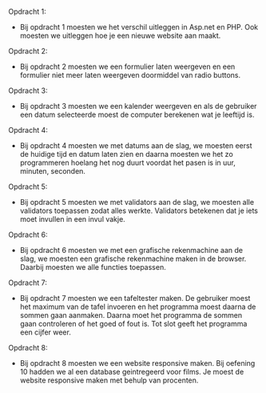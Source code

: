 Opdracht 1:
* Bij opdracht 1 moesten we het verschil uitleggen in Asp.net en PHP. Ook moesten we uitleggen hoe je een nieuwe website aan maakt.

Opdracht 2:
* Bij opdracht 2 moesten we een formulier laten weergeven en een formulier niet meer laten weergeven doormiddel van radio buttons.

Opdracht 3:
* Bij opdracht 3 moesten we een kalender weergeven en als de gebruiker een datum selecteerde moest de computer berekenen wat je leeftijd is.

Opdracht 4:
* Bij opdracht 4 moesten we met datums aan de slag, we moesten eerst de huidige tijd en datum laten zien en daarna moesten we het zo programmeren hoelang het nog duurt voordat het pasen is in uur, minuten, seconden.

Opdracht 5:
* Bij opdracht 5 moesten we met validators aan de slag, we moesten alle validators toepassen zodat alles werkte. Validators betekenen dat je iets moet invullen in een invul vakje.

Opdracht 6:
* Bij opdracht 6 moesten we met een grafische rekenmachine aan de slag, we moesten een grafische rekenmachine maken in de browser. Daarbij moesten we alle functies toepassen.

Opdracht 7:
* Bij opdracht 7 moesten we een tafeltester maken. De gebruiker moest het maximum van de tafel invoeren en het programma moest daarna de sommen gaan aanmaken. Daarna moet het programma de sommen gaan controleren of het goed of fout is. Tot slot geeft het programma een cijfer weer.

Opdracht 8:
* Bij opdracht 8 moesten we een website responsive maken. Bij oefening 10 hadden we al een database geintregeerd voor films. Je moest de website responsive maken met behulp van procenten.
